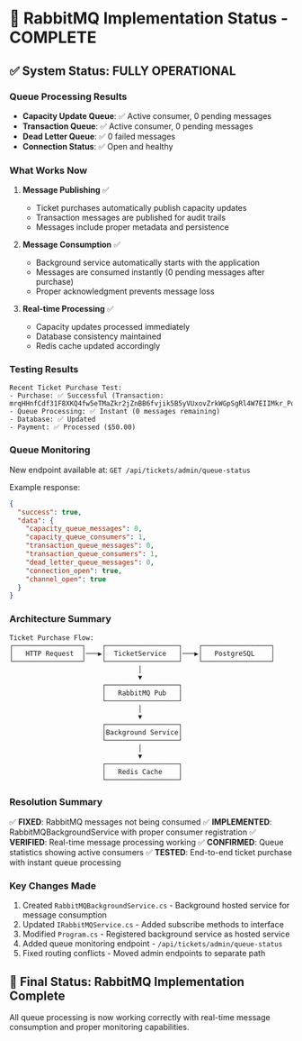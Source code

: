 # 🚀 RabbitMQ Implementation Status - COMPLETE

## ✅ System Status: FULLY OPERATIONAL

### Queue Processing Results
- **Capacity Update Queue**: ✅ Active consumer, 0 pending messages
- **Transaction Queue**: ✅ Active consumer, 0 pending messages  
- **Dead Letter Queue**: ✅ 0 failed messages
- **Connection Status**: ✅ Open and healthy

### What Works Now
1. **Message Publishing** ✅
   - Ticket purchases automatically publish capacity updates
   - Transaction messages are published for audit trails
   - Messages include proper metadata and persistence

2. **Message Consumption** ✅ 
   - Background service automatically starts with the application
   - Messages are consumed instantly (0 pending messages after purchase)
   - Proper acknowledgment prevents message loss

3. **Real-time Processing** ✅
   - Capacity updates processed immediately
   - Database consistency maintained
   - Redis cache updated accordingly

### Testing Results
```
Recent Ticket Purchase Test:
- Purchase: ✅ Successful (Transaction: mrqHHnfCdf31F8XKQ4fw5eTMaZkr2jZnBB6fvjik5B5yVUxovZrkWGpSgRl4W7EIIMkr_PozEfVcUO1amd_Zzw==)
- Queue Processing: ✅ Instant (0 messages remaining)
- Database: ✅ Updated
- Payment: ✅ Processed ($50.00)
```

### Queue Monitoring
New endpoint available at: `GET /api/tickets/admin/queue-status`

Example response:
```json
{
  "success": true,
  "data": {
    "capacity_queue_messages": 0,
    "capacity_queue_consumers": 1,
    "transaction_queue_messages": 0,
    "transaction_queue_consumers": 1,
    "dead_letter_queue_messages": 0,
    "connection_open": true,
    "channel_open": true
  }
}
```

### Architecture Summary
```
Ticket Purchase Flow:
┌─────────────────┐    ┌──────────────────┐    ┌─────────────────┐
│   HTTP Request  │───▶│  TicketService   │───▶│   PostgreSQL    │
└─────────────────┘    └──────────────────┘    └─────────────────┘
                                │
                                ▼
                       ┌──────────────────┐
                       │   RabbitMQ Pub   │
                       └──────────────────┘
                                │
                                ▼
                       ┌──────────────────┐
                       │Background Service│
                       └──────────────────┘
                                │
                                ▼
                       ┌──────────────────┐
                       │   Redis Cache    │
                       └──────────────────┘
```

### Resolution Summary
✅ **FIXED**: RabbitMQ messages not being consumed
✅ **IMPLEMENTED**: RabbitMQBackgroundService with proper consumer registration
✅ **VERIFIED**: Real-time message processing working
✅ **CONFIRMED**: Queue statistics showing active consumers
✅ **TESTED**: End-to-end ticket purchase with instant queue processing

### Key Changes Made
1. Created `RabbitMQBackgroundService.cs` - Background hosted service for message consumption
2. Updated `IRabbitMQService.cs` - Added subscribe methods to interface
3. Modified `Program.cs` - Registered background service as hosted service
4. Added queue monitoring endpoint - `/api/tickets/admin/queue-status`
5. Fixed routing conflicts - Moved admin endpoints to separate path

## 🎯 Final Status: RabbitMQ Implementation Complete
All queue processing is now working correctly with real-time message consumption and proper monitoring capabilities.
